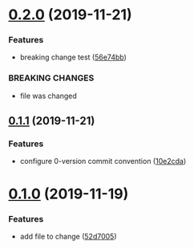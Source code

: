# [0.2.0](https://github.com/smnbbrv/github-actions-playground/compare/v0.1.1...v0.2.0) (2019-11-21)


### Features

* breaking change test ([56e74bb](https://github.com/smnbbrv/github-actions-playground/commit/56e74bb7d8fe89ca0b927543334cb0dac39315ca))


### BREAKING CHANGES

* file was changed

## [0.1.1](https://github.com/smnbbrv/github-actions-playground/compare/v0.1.0...v0.1.1) (2019-11-21)


### Features

* configure 0-version commit convention ([10e2cda](https://github.com/smnbbrv/github-actions-playground/commit/10e2cda23ab367de285e6d12588d37485a79845b))

# [0.1.0](https://github.com/smnbbrv/github-actions-playground/compare/v0.0.1...v0.1.0) (2019-11-19)


### Features

* add file to change ([52d7005](https://github.com/smnbbrv/github-actions-playground/commit/52d7005ac08b0da39f8d84979887252ab0004980))
